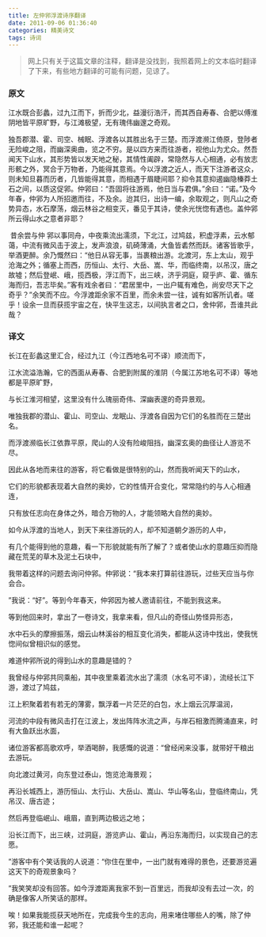 ```yaml
---
title: 左仲郛浮渡诗序翻译
date: 2011-09-06 01:36:40
categories: 精美诗文
tags: 诗词
---
```


> 网上只有关于这篇文章的注释，翻译是没找到，我照着网上的文本临时翻译了下来，有些地方翻译的可能有问题，见谅了。

### 原文

​		江水既合彭蠡，过九江而下，折而少北，益漫衍浩汗，而其西自寿春、合肥以傅淮阴地皆平原旷野，与江滩极望，无有瑰伟幽邃之奇观。

​		独吾郡潜、霍、司空、械眠、浮渡各以其胜出名于三楚。而浮渡濒江倚原，登陟者无险峻之阻，而幽深奥曲，览之不穷。是以四方来而往游者，视他山为尤众。然吾闻天下山水，其形势皆以发天地之秘，其情性阖辟，常隐然与人心相通，必有放志形骸之外，冥合于万物者，乃能得其意焉。今以浮渡之近人，而天下注游者这众，则未知旦暮而历者，几皆能得其意，而相遇于眉睫间耶？抑令其意抑遏幽隐榛莽土石之间，以质这促郛。仲郛曰：“吾固将往游焉，他日当与君俱。”余曰：“诺。”及今年春，仲郛为人所招邀而往，不及余。迨其归，出诗一编，余取观之，则凡山之奇势异态，水石摩荡，烟云林谷之相变灭，番见于其诗，使余光恍惚有遇也。盖仲郛所云得山水之意者非耶？

​		昔余尝与仲 郛以事同舟，中夜乘流出濡须，下北江，过鸠兹，积虚浮素，云水郁蔼，中流有微风击于波上，发声浪浪，矶碕薄涌，大鱼皆砉然而跃。诸客皆歌乎，举酒更醉。余乃慨然曰：“他日从容无事，当裹粮出游。北渡河，东上太山，观乎沧海之外；循塞上而西，历恒山、太行、大岳、嵩、华，而临终南，以吊汉，唐之故墟；然后登岷、峨，揽西极，浮江而下，出三峡，济乎洞庭，窥乎庐、霍、循东海而归，吾志毕矣。”客有戏余者曰：“君居里中，一出户辄有难色，尚安尽天下之奇乎？”余笑而不应。今浮渡距余家不百里，而余未尝一往，诚有如客所讥者。嗟乎！设余一旦而获揽宇宙之在，快平生这志，以间执言者之口，舍仲郛，吾谁共此哉？



### 译文

长江在彭蠡这里汇合，经过九江（今江西地名可不译）顺流而下，

江水流溢浩瀚，它的西面从寿春、合肥到附属的淮阴（今属江苏地名可不译）等地都是平原旷野，

与长江淮河相望，这里没有什么瑰丽奇伟、深幽表邃的奇异景观。

唯独我郡的潜山、霍山、司空山、龙眠山、浮渡各自因为它们的名胜而在三楚出名。

而浮渡濒临长江依靠平原，爬山的人没有险峻阻挡，幽深玄奥的曲径让人游览不尽。

因此从各地而来往的游客，将它看做是很特别的山，然而我听闻天下的山水，

它们的形貌都表现着大自然的奥妙，它的性情开合变化，常常隐约的与人心相通连，

只有放任志向在身体之外，暗合万物的人，才能领略大自然的奥妙。

如今从浮渡的当地人，到天下来往游玩的人，却不知道朝夕游历的人中，

有几个能得到他的意趣，看一下形貌就能有所了解了？或者使山水的意趣压抑而隐藏在荒芜的草木及泥土石块中，

我带着这样的问题去询问仲郛。仲郛说：“我本来打算前往游玩，过些天应当与你会合。

”我说：“好”。等到今年春天，仲郛因为被人邀请前往，不能到我这来。

等到他回来时，拿出了一卷诗文，我拿来看，但凡山的奇怪山势怪异形态，

水中石头的摩擦振荡，烟云山林溪谷的相互变化消失，都能从这诗中找出，使我恍惚间似曾相识似的感觉。

难道仲郛所说的得到山水的意趣是错的？

我曾经与仲郛共同乘船，其中夜里乘着流水出了濡须（水名可不译），流经长江下游，渡过了鸠兹，

江上积聚着若有若无的薄雾，飘浮着一片茫茫的白包，水上烟云沉厚温润，

河流的中段有微风击打在江波上，发出阵阵水流之声，与岸石相激而腾涌直来，时有大鱼跃出水面，

诸位游客都高歌欢呼，举酒喝醉，我感慨的说道：“曾经闲来没事，就带好干粮出去游玩。

向北渡过黄河，向东登过泰山，饱览沧海景观；

再沿长城西上，游历恒山、太行山、大岳山、嵩山、华山等名山，登临终南山，凭吊汉、唐古迹；

然后再登临岷山、峨眉，直到两边极远之地；

沿长江而下，出三峡，过洞庭，游览庐山、霍山，再沿东海而归，以实现自己的志愿。

”游客中有个笑话我的人说道：“你住在里中，一出门就有难得的景色，还要游览遍这天下的奇观景象吗？

”我笑笑却没有回答。如今浮渡距离我家不到一百里远，而我却没有去过一次，的确是像客人所笑话的那样。

唉！如果我能揽获天地所在，完成我今生的志向，用来堵住哪些人的嘴，除了仲郛，我还能和谁一起呢？
